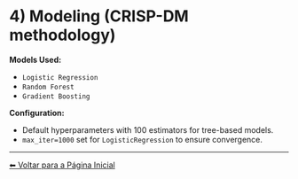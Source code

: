 # 4) Modeling (CRISP-DM methodology)

**Models Used:**

  - `Logistic Regression`
  - `Random Forest`
  - `Gradient Boosting`

**Configuration:**

  - Default hyperparameters with 100 estimators for tree-based models.
  - `max_iter=1000` set for `LogisticRegression` to ensure convergence.

  ---

[⬅ Voltar para a Página Inicial](index.md)
